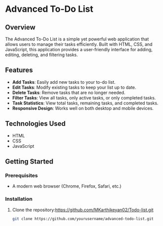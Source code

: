 # Advanced To-Do List

## Overview
The Advanced To-Do List is a simple yet powerful web application that allows users to manage their tasks efficiently. Built with HTML, CSS, and JavaScript, this application provides a user-friendly interface for adding, editing, deleting, and filtering tasks.

## Features
- **Add Tasks**: Easily add new tasks to your to-do list.
- **Edit Tasks**: Modify existing tasks to keep your list up to date.
- **Delete Tasks**: Remove tasks that are no longer needed.
- **Filter Tasks**: View all tasks, only active tasks, or only completed tasks.
- **Task Statistics**: View total tasks, remaining tasks, and completed tasks.
- **Responsive Design**: Works well on both desktop and mobile devices.

## Technologies Used
- HTML
- CSS
- JavaScript

## Getting Started

### Prerequisites
- A modern web browser (Chrome, Firefox, Safari, etc.)

### Installation
1. Clone the repository:https://github.com/MKarthikeyan02/Todo-list.git
   ```bash
   git clone https://github.com/yourusername/advanced-todo-list.git
